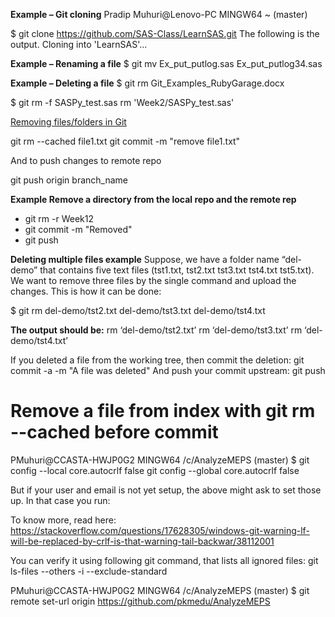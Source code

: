 **Example – Git cloning**
Pradip Muhuri\@Lenovo-PC MINGW64 \~ (master)

\$ git clone <https://github.com/SAS-Class/LearnSAS.git>
The following is the output.
Cloning into 'LearnSAS'...

**Example – Renaming a file**
\$ git mv Ex_put_putlog.sas Ex_put_putlog34.sas

**Example – Deleting a file**
\$ git rm Git_Examples_RubyGarage.docx

\$ git rm -f SASPy_test.sas
rm 'Week2/SASPy_test.sas'

[Removing files/folders in
Git](https://www.jquery-az.com/remove-file-directory-git/)

git rm --cached file1.txt
git commit -m "remove file1.txt"

And to push changes to remote repo

git push origin branch_name

**Example Remove a directory from the local repo and the remote rep**
-   git rm -r Week12
-   git commit -m "Removed"
-   git push

**Deleting multiple files example**
Suppose, we have a folder name “del-demo” that contains five text files
(tst1.txt, tst2.txt tst3.txt tst4.txt tst5.txt). We want to remove three files
by the single command and upload the changes. This is how it can be done:

\$ git rm del-demo/tst2.txt del-demo/tst3.txt del-demo/tst4.txt

**The output should be:**
rm ‘del-demo/tst2.txt’
rm ‘del-demo/tst3.txt’
rm ‘del-demo/tst4.txt’

If you deleted a file from the working tree, then commit the deletion:
git commit -a -m "A file was deleted"
And push your commit upstream:
git push

Remove a file from index with git rm --cached before commit
===========================================================


PMuhuri\@CCASTA-HWJP0G2 MINGW64 /c/AnalyzeMEPS (master)
\$ git config --local core.autocrlf false
git config --global core.autocrlf false

But if your user and email is not yet setup, the above might ask to set those
up. In that case you run:

To know more, read here:  
<https://stackoverflow.com/questions/17628305/windows-git-warning-lf-will-be-replaced-by-crlf-is-that-warning-tail-backwar/38112001> 


You can verify it using following git command, that lists all ignored files:
git ls-files --others -i --exclude-standard

PMuhuri\@CCASTA-HWJP0G2 MINGW64 /c/AnalyzeMEPS (master)
\$ git remote set-url origin <https://github.com/pkmedu/AnalyzeMEPS>
